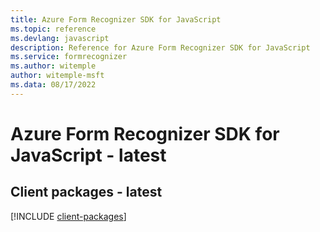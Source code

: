```yaml
---
title: Azure Form Recognizer SDK for JavaScript
ms.topic: reference
ms.devlang: javascript
description: Reference for Azure Form Recognizer SDK for JavaScript
ms.service: formrecognizer
ms.author: witemple
author: witemple-msft
ms.data: 08/17/2022
---
```

# Azure Form Recognizer SDK for JavaScript - latest

## Client packages - latest
[!INCLUDE [client-packages](form-recognizer-client-index.md)]